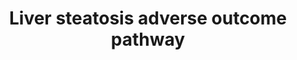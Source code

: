 ---
annotations:
- id: CL:0000182
  parent: native cell
  type: Cell Type Ontology
  value: hepatocyte
- id: DOID:9452
  parent: genetic disease
  type: Disease Ontology
  value: fatty liver disease
authors:
- JJvdHeijden
- AlexanderPico
- Marvin M2
- Jkearns445
- ChesdeWindt
- Eweitz
- Finterly
description: 'This liver steatosis AOP starts from the top with different molecular
  initiating events going down towards liver steatosis. The black nodes are Key Events
  and green nodes are molecular pathways.   Adverse outcome pathway liver steatosis;
  the accumulation of lipids in hepatocytes, caused either by over-nutrition, visceral
  obesity, metabolic syndrome, or environmental toxins. Liver steatosis can be divided
  into three main categories: alcoholic liver disease (ALD), non-alcoholic  liver
  disease (NAFLD), and toxicant-associated liver disease (TAFLD).[https://pubmed.ncbi.nlm.nih.gov/28210688/
  Review on liver steatosis]'
last-edited: 2021-06-23
ndex: 1605d5b7-8b69-11eb-9e72-0ac135e8bacf
organisms:
- Homo sapiens
redirect_from:
- /index.php/Pathway:WP4010
- /instance/WP4010
- /instance/WP4010_rr119296
revision: r119296
schema-jsonld:
- '@context': https://schema.org/
  '@id': https://wikipathways.github.io/pathways/WP4010.html
  '@type': Dataset
  creator:
    '@type': Organization
    name: WikiPathways
  description: 'This liver steatosis AOP starts from the top with different molecular
    initiating events going down towards liver steatosis. The black nodes are Key
    Events and green nodes are molecular pathways.   Adverse outcome pathway liver
    steatosis; the accumulation of lipids in hepatocytes, caused either by over-nutrition,
    visceral obesity, metabolic syndrome, or environmental toxins. Liver steatosis
    can be divided into three main categories: alcoholic liver disease (ALD), non-alcoholic  liver
    disease (NAFLD), and toxicant-associated liver disease (TAFLD).[https://pubmed.ncbi.nlm.nih.gov/28210688/
    Review on liver steatosis]'
  keywords: []
  license: CC0
  name: Liver steatosis adverse outcome pathway
seo: CreativeWork
title: Liver steatosis adverse outcome pathway
wpid: WP4010
---